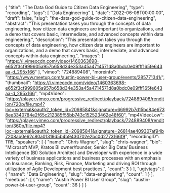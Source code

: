 {
  "title": "The Data God Guide to Citizen Data Engineering",
  "type": "recording",
  "tags": [
    "Data Engineering"
  ],
  "date": "2022-06-08T00:00:00",
  "draft": false,
  "slug": "the-data-god-guide-to-citizen-data-engineering",
  "abstract": "This presentation takes you through the concepts of data engineering, how citizen data engineers are important to organizations, and a demo that covers basic, intermediate, and advanced concepts within data engineering.",
  "description": "This presentation takes you through the concepts of data engineering, how citizen data engineers are important to organizations, and a demo that covers basic, intermediate, and advanced concepts within data engineering.",
  "images": [
    "https://i.vimeocdn.com/video/1460363698-e652f3cf999605a957b658d34e353a45a4714571d8a0bdc0e09fff165fe643aa-d_295x166"
  ],
  "vimeo": "724889408",
  "moreinfo": "https://www.meetup.com/austin-power-bi-user-group/events/285771341/",
  "thumbnail": "https://i.vimeocdn.com/video/1460363698-e652f3cf999605a957b658d34e353a45a4714571d8a0bdc0e09fff165fe643aa-d_295x166",
  "mp4Video": "https://player.vimeo.com/progressive_redirect/playback/724889408/rendition/720p/file.mp4?loc=external&oauth2_token_id=20985841&signature=66992b7d15bc84e6738ee3340784e2f65c212385f55bb743c152523462e48f60",
  "mp4VideoLow": "https://player.vimeo.com/progressive_redirect/playback/724889408/rendition/360p/file.mp4?loc=external&oauth2_token_id=20985841&signature=26814ae409307af94b7208ab0e62c80a01319d5b4b9430702e2bc0d2773166f9",
  "recordingID": 1115,
  "speakers": [
    {
      "name": "Chris Wagner",
      "slug": "chris-wagner",
      "bio": "Microsoft MVP, Kratos BI owner/founder, Senior Big Data/ Business Intelligence (BI) Solution Architect and Developer with experience in a wide variety of business applications and business processes with an emphasis on Insurance, Banking, Risk, Finance, Marketing and driving ROI through utilization of Agile Development best practices.",
      "count": 3
    }
  ],
  "ugtvtags": [
    {
      "name": "Data Engineering",
      "slug": "data-engineering",
      "count": 1
    }
  ],
  "meetups": [
    {
      "name": "Austin Power BI User Group",
      "slug": "austin-power-bi-user-group",
      "count": 36
    }
  ]
}